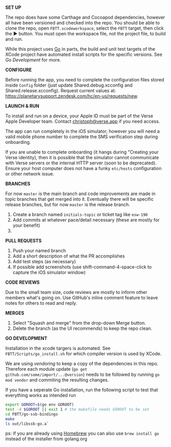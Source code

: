 **SET UP**

The repo does have some Carthage and Cocoapod dependencies, however all have been versioned and checked into the repo.  You should be able to clone the repo, open `FBTT.xcodeworkspace`, select the `FBTT` target, then click the ▶ button.  You must open the workspace file, not the project file, to build and run.

While this project uses [Go](https://golang.org) in parts, the build and unit test targets of the XCode project have automated install scripts for the specific versions. See _Go Development_ for more.

**CONFIGURE**

Before running the app, you need to complete the configuration files stored inside `Config` folder (just update Shared.debug.xcconfig and Shared.release.xcconfig). Request current values at: https://planetarysupport.zendesk.com/hc/en-us/requests/new.

**LAUNCH & RUN**

To install and run on a device, your Apple ID must be part of the Verse Apple Developer team.  Contact christoph@verse.app if you need access.

The app can run completely in the iOS simulator, however you will need a valid mobile phone number to complete the SMS verification step during onboarding.

If you are unable to complete onboarding (it hangs during "Creating your Verse identity), then it is possible that the simulator cannot communicate with Verse servers or the internal HTTP server (soon to be deprecated).  Ensure your host computer does not have a funky `etc/hosts` configuration or other network issue.

**BRANCHES**

For now `master` is the main branch and code improvements are made in topic branches that get merged into it.  Eventually there will be specific release branches, but for now `master` is the release branch.

1.  Create a branch named `initials-topic` or ticket tag like `esw-190`
2.  Add commits at whatever pace/detail necessary (these are mostly for your benefit)
3.  

**PULL REQUESTS**

1.  Push your named branch
2.  Add a short description of what the PR accomplishes
3.  Add test steps (as necessary)
4.  If possible add screenshots (use shift-command-4-space-click to capture the iOS simulator window)

**CODE REVIEWS**

Due to the small team size, code reviews are mostly to inform other members what's going on.  Use GitHub's inline comment feature to leave notes for others to read and reply.

**MERGES**

1.  Select "Squash and merge" from the drop-down Merge button.
2.  Delete the branch (as the UI recommends) to keep the repo clean.

**GO DEVELOPMENT**

Installation in the xcode targers is automated. See `FBTT/Scripts/go_install.sh` for which compiler version is used by XCode.

We are using _vendoring_ to keep a copy of the dependencies in this repo. Therefore each module update (`go get github.com/some/import/...@version`) needs to be followed by running `go mod vendor` and commiting the resulting changes.

If you have a seperate Go installation, run the following script to test that everything works as intended run

```bash
export GOROOT=$(go env GOROOT)
test -d $GOROOT || exit 1 # the makefile needs GOROOT to be set
cd FBTT/go-ssb-bindings
make
ls out/libssb-go.a`
```

ps: If you are already using [Homebrew](https://brew.sh/) you can also use `brew install go` instead of the installer from golang.org
